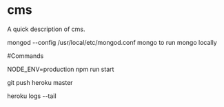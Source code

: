 # cms

A quick description of cms.

mongod --config /usr/local/etc/mongod.conf
mongo
to run mongo locally

#Commands

NODE_ENV=production npm run start

git push heroku master

heroku logs --tail
